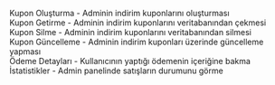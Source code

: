 Kupon Oluşturma - Adminin indirim kuponlarını oluşturması<br>
Kupon Getirme - Adminin indirim kuponlarını veritabanından çekmesi<br>
Kupon Silme - Adminin indirim kuponlarını veritabanından silmesi<br>
Kupon Güncelleme - Adminin indirim kuponları üzerinde güncelleme yapması<br>
Ödeme Detayları - Kullanıcının yaptığı ödemenin içeriğine bakma <br>
İstatistikler - Admin panelinde satışların durumunu görme <br>
